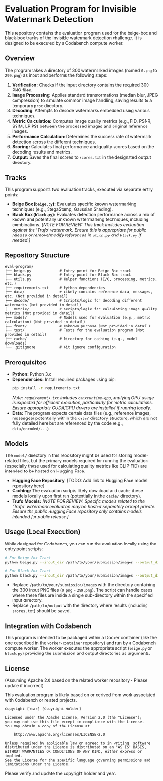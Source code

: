 # Evaluation Program for Invisible Watermark Detection

This repository contains the evaluation program used for the beige-box and black-box tracks of the invisible watermark detection challenge. It is designed to be executed by a Codabench compute worker.

## Overview

The program takes a directory of 300 watermarked images (named `0.png` to `299.png`) as input and performs the following steps:

1.  **Verification:** Checks if the input directory contains the required 300 PNG files.
2.  **Image Processing:** Applies standard transformations (median blur, JPEG compression) to simulate common image handling, saving results to a temporary `proc` directory.
3.  **Decoding:** Attempts to decode watermarks embedded using various techniques.
4.  **Metric Calculation:** Computes image quality metrics (e.g., FID, PSNR, SSIM, LPIPS) between the processed images and original reference images.
5.  **Performance Calculation:** Determines the success rate of watermark detection across the different techniques.
6.  **Scoring:** Calculates final performance and quality scores based on the decoding results and metrics.
7.  **Output:** Saves the final scores to `scores.txt` in the designated output directory.

## Tracks

This program supports two evaluation tracks, executed via separate entry points:

*   **Beige Box (`beige.py`):** Evaluates specific known watermarking techniques (e.g., StegaStamp, Gaussian Shading).
*   **Black Box (`black.py`):** Evaluates detection performance across a mix of known and potentially unknown watermarking techniques, including combinations. *[NOTE FOR REVIEW: This track includes evaluation against the 'Trufo' watermark. Ensure this is appropriate for public release or remove/modify references in `utils.py` and `black.py` if needed.]*

## Repository Structure

```
eval-program/
├── beige.py             # Entry point for Beige Box track
├── black.py             # Entry point for Black Box track
├── utils.py             # Helper functions (I/O, processing, metrics, etc.)
├── requirements.txt     # Python dependencies
├── data/                # Likely contains reference data, messages, etc. (Not provided in detail)
├── decode/              # Scripts/logic for decoding different watermarks (Not provided in detail)
├── metric/              # Scripts/logic for calculating image quality metrics (Not provided in detail)
├── model/               # Models used for evaluation (e.g., metric calculation) (Not provided in detail)
├── front/               # Unknown purpose (Not provided in detail)
├── test/                # Tests for the evaluation program (Not provided in detail)
├── cache/               # Directory for caching (e.g., model downloads)
└── .gitignore           # Git ignore configuration
```

## Prerequisites

*   **Python:** Python 3.x
*   **Dependencies:** Install required packages using pip:
    ```bash
    pip install -r requirements.txt
    ```
    *Note: `requirements.txt` includes `onnxruntime-gpu`, implying GPU usage is expected for efficient execution, particularly for metric calculations. Ensure appropriate CUDA/GPU drivers are installed if running locally.*
*   **Data:** The program expects certain data files (e.g., reference images, messages) potentially within the `data/` directory structure, which are not fully detailed here but are referenced by the code (e.g., `data/encoded/...`).

## Models

The `model/` directory in this repository might be used for storing model-related files, but the primary models required for running the evaluation (especially those used for calculating quality metrics like CLIP-FID) are intended to be hosted on Hugging Face.

*   **Hugging Face Repository:** [TODO: Add link to Hugging Face model repository here]
*   **Caching:** The evaluation scripts likely download and cache these models locally upon first run (potentially in the `cache/` directory).
*   **Trufo Models:** *[NOTE FOR REVIEW: Specific models related to the 'Trufo' watermark evaluation may be hosted separately or kept private. Ensure the public Hugging Face repository only contains models intended for public release.]*

## Usage (Local Execution)

While designed for Codabench, you can run the evaluation locally using the entry point scripts:

```bash
# For Beige Box Track
python beige.py --input_dir /path/to/your/submission/images --output_dir /path/to/output

# For Black Box Track
python black.py --input_dir /path/to/your/submission/images --output_dir /path/to/output
```

*   Replace `/path/to/your/submission/images` with the directory containing the 300 input PNG files (`0.png` - `299.png`). The script can handle cases where these files are inside a single sub-directory within the specified input directory.
*   Replace `/path/to/output` with the directory where results (including `scores.txt`) should be saved.

## Integration with Codabench

This program is intended to be packaged within a Docker container (like the one described in the `worker-container` repository) and run by a Codabench compute worker. The worker executes the appropriate script (`beige.py` or `black.py`) providing the submission and output directories as arguments.

## License

(Assuming Apache 2.0 based on the related worker repository - Please update if incorrect)

This evaluation program is likely based on or derived from work associated with Codabench or related projects.
```
Copyright [Year] [Copyright Holder]

Licensed under the Apache License, Version 2.0 (the "License");
you may not use this file except in compliance with the License.
You may obtain a copy of the License at

    http://www.apache.org/licenses/LICENSE-2.0

Unless required by applicable law or agreed to in writing, software
distributed under the License is distributed on an "AS IS" BASIS,
WITHOUT WARRANTIES OR CONDITIONS OF ANY KIND, either express or implied.
See the License for the specific language governing permissions and
limitations under the License.
```

Please verify and update the copyright holder and year. 